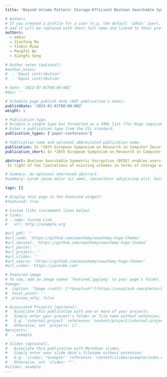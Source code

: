```yaml
---
title: 'Beyond Volume Pattern: Storage-Efficient Boolean Searchable Symmetric Encryption with Suppressed Leakage'

# Authors
# If you created a profile for a user (e.g. the default `admin` user), write the username (folder name) here
# and it will be replaced with their full name and linked to their profile.
authors:
  - admin
  - Jianfeng Ma
  - Yinbin Miao
  - Pengfei Wu
  - Xiangfu Song

# Author notes (optional)
#author_notes:
#  - 'Equal contribution'
#  - 'Equal contribution'

# date: '2023-07-01T00:00:00Z'
#doi: ''

# Schedule page publish date (NOT publication's date).
publishDate: '2023-01-01T00:00:00Z'
weight: 1

# Publication type.
# Accepts a single type but formatted as a YAML list (for Hugo requirements).
# Enter a publication type from the CSL standard.
publication_types: ['paper-conference']

# Publication name and optional abbreviated publication name.
publication: In *28th European Symposium on Research in Computer Security*
publication_short: In *28th European Symposium on Research in Computer Security* (ESORICS, **CCF B**)

abstract: Boolean Searchable Symmetric Encryption (BSSE) enables users to perform retrieval operations on the encrypted data while sup- porting complex query capabilities. This paper focuses on addressing the storage overhead and privacy concerns associated with existing BSSE schemes. While Patel et al. (ASIACRYPT’21) and Bag et al. (PETS’23) introduced BSSE schemes that conceal the number of single keyword re- sults, both of them suffer from quadratic storage overhead and neglect the privacy of search and access patterns. Consequently, an open ques- tion arises&#58 Can we design a storage-efficient Boolean query scheme that effectively suppresses leakage, covering not only the volume pattern for singleton keywords, but also search and access patterns?\
 In light of the limitations of existing schemes in terms of storage over- head and privacy protection, this work presents a novel solution called SESAME. It realizes efficient storage and privacy preserving based on Bloom filter and functional encryption. Moreover, we propose an en- hanced version, SESAME+, which offers improved search performance. By rigorous security analysis on the leakage functions of our schemes, we provide a formal security proof. Finally, we implement our schemes and demonstrate that SESAME+ achieves superior search efficiency and reduced storage overhead.

# Summary. An optional shortened abstract.
#summary: Lorem ipsum dolor sit amet, consectetur adipiscing elit. Duis posuere tellus ac convallis placerat. Proin tincidunt magna sed ex sollicitudin condimentum.

tags: []

# Display this page in the Featured widget?
#featured: true

# Custom links (uncomment lines below)
# links:
# - name: Custom Link
#   url: http://example.org

#url_pdf: ''
#url_code: 'https://github.com/wowchemy/wowchemy-hugo-themes'
#url_dataset: 'https://github.com/wowchemy/wowchemy-hugo-themes'
#url_poster: ''
#url_project: ''
#url_slides: ''
#url_source: 'https://github.com/wowchemy/wowchemy-hugo-themes'
#url_video: 'https://youtube.com'

# Featured image
# To use, add an image named `featured.jpg/png` to your page's folder.
#image:
#  caption: 'Image credit: [**Unsplash**](https://unsplash.com/photos/pLCdAaMFLTE)'
#  focal_point: ''
#  preview_only: false

# Associated Projects (optional).
#   Associate this publication with one or more of your projects.
#   Simply enter your project's folder or file name without extension.
#   E.g. `internal-project` references `content/project/internal-project/index.md`.
#   Otherwise, set `projects: []`.
#projects:
#  - example

# Slides (optional).
#   Associate this publication with Markdown slides.
#   Simply enter your slide deck's filename without extension.
#   E.g. `slides: "example"` references `content/slides/example/index.md`.
#   Otherwise, set `slides: ""`.
#slides: example
---
```


<!-- {{% callout note %}}
Click the _Cite_ button above to demo the feature to enable visitors to import publication metadata into their reference management software.
{{% /callout %}}

{{% callout note %}}
Create your slides in Markdown - click the _Slides_ button to check out the example.
{{% /callout %}}

Add the publication's **full text** or **supplementary notes** here. You can use rich formatting such as including [code, math, and images](https://wowchemy.com/docs/content/writing-markdown-latex/). -->
